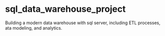 # sql_data_warehouse_project
Building a modern data warehouse with sql server, including ETL processes, ata modeling, and analytics.
